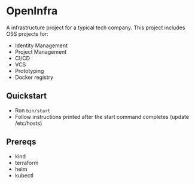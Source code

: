 # OpenInfra

A infrastructure project for a typical tech company.  This project includes OSS projects for:

* Identity Management
* Project Management
* CI/CD
* VCS
* Prototyping
* Docker registry

## Quickstart

* Run `bin/start`
* Follow instructions printed after the start command completes (update /etc/hosts)

## Prereqs

* kind
* terraform
* helm
* kubectl